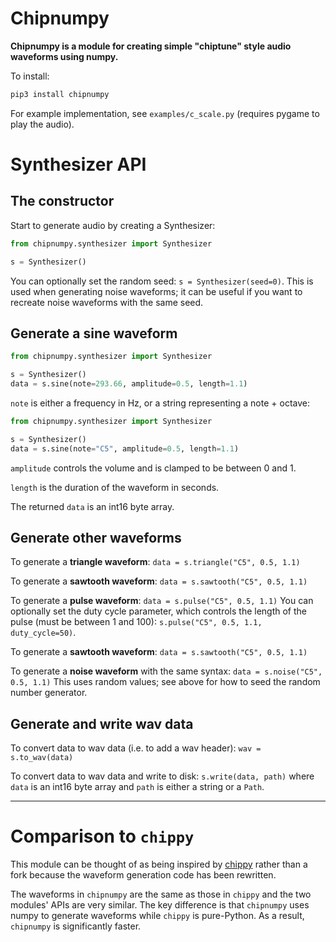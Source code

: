 # Chipnumpy

**Chipnumpy is a module for creating simple "chiptune" style audio waveforms using numpy.** 

To install:

```bash
pip3 install chipnumpy
```

For example implementation, see `examples/c_scale.py` (requires pygame to play the audio).

# Synthesizer API

## The constructor

Start to generate audio by creating a Synthesizer:

```python
from chipnumpy.synthesizer import Synthesizer

s = Synthesizer()
```

You can optionally set the random seed: `s = Synthesizer(seed=0)`. This is used when generating noise waveforms; it can be useful if you want to recreate noise waveforms with the same seed.

## Generate a sine waveform

```python
from chipnumpy.synthesizer import Synthesizer

s = Synthesizer()
data = s.sine(note=293.66, amplitude=0.5, length=1.1)
```

`note` is either a frequency in Hz, or a string representing a note + octave:

```python
from chipnumpy.synthesizer import Synthesizer

s = Synthesizer()
data = s.sine(note="C5", amplitude=0.5, length=1.1)
```

`amplitude` controls the volume and is clamped to be between 0 and 1.

`length` is the duration of the waveform in seconds.

The returned `data` is an int16 byte array.

## Generate other waveforms

To generate a **triangle waveform**: `data = s.triangle("C5", 0.5, 1.1)`

To generate a **sawtooth waveform**: `data = s.sawtooth("C5", 0.5, 1.1)`

To generate a **pulse waveform**: `data = s.pulse("C5", 0.5, 1.1)` You can optionally set the duty cycle parameter, which controls the length of the pulse (must be between 1 and 100): `s.pulse("C5", 0.5, 1.1, duty_cycle=50)`.

To generate a **sawtooth waveform**: `data = s.sawtooth("C5", 0.5, 1.1)`

To generate a **noise waveform** with the same syntax: `data = s.noise("C5", 0.5, 1.1)` This uses random values; see above for how to seed the random number generator.

## Generate and write wav data

To convert data to wav data (i.e. to add a wav header): `wav = s.to_wav(data)`

To convert data to wav data and write to disk: `s.write(data, path)` where `data` is an int16 byte array and `path` is either a string or a `Path`.

***

# Comparison to `chippy`

This module can be thought of as being inspired by [chippy](https://github.com/benmoran56/chippy) rather than a fork because the waveform generation code has been rewritten.

The waveforms in `chipnumpy` are the same as those in `chippy` and the two modules' APIs are very similar. The key difference is that `chipnumpy` uses numpy to generate waveforms while `chippy` is pure-Python. As a result, `chipnumpy` is significantly faster. 